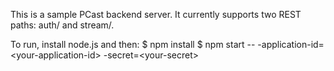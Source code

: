 This is a sample PCast backend server. It currently supports two REST paths: auth/ and stream/.

To run, install node.js and then:
$ npm install
$ npm start -- -application-id=\<your-application-id> -secret=\<your-secret>
